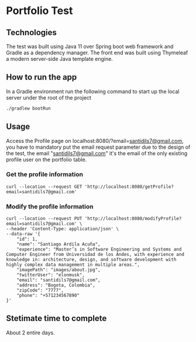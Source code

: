 # Portfolio Test

## Technologies
The test was built using Java 11 over Spring boot web framework and Gradle as a dependency manager. The front end was built using Thymeleaf a modern server-side Java template engine.


## How to run the app

In a Gradle environment run the following command to start up the local server under the root of the project

```bash
./gradlew bootRun
```

## Usage
Access the Profile page on localhost:8080/?email=santidils7@gmail.com, you have to mandatory put the email request parameter due to the design of the test, the email "santidils7@gmail.com" it's the email of the only existing profile user on the portfolio table.

### Get the profile information
```curl
curl --location --request GET 'http://localhost:8080/getProfile?email=santidils7@gmail.com'
```

### Modify the profile information
```curl
curl --location --request PUT 'http://localhost:8080/modifyProfile?email=santidils7@gmail.com' \
--header 'Content-Type: application/json' \
--data-raw '{
    "id": 1,
    "name": "Santiago Ardila Acuña",
    "experience": "Master’s in Software Engineering and Systems and Computer Engineer from Universidad de los Andes, with experience and knowledge in: architecture, design, and software development with highly complex data management in multiple areas.",
    "imagePath": "images/about.jpg",
    "twitterUser": "elonmusk",
    "email": "santidils7@gmail.com",
    "address": "Bogota, Colombia",
    "zipCode": "7777",
    "phone": "+571234567890"
}'
```

## Stetimate time to complete
About 2 entire days.
